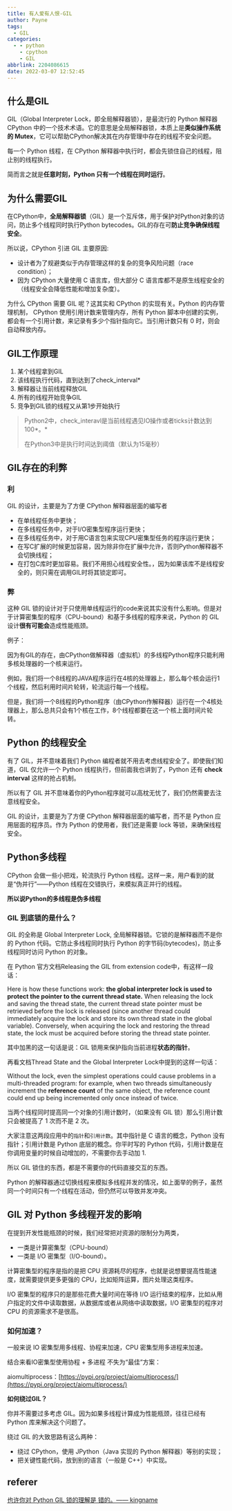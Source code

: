 ```yaml
---
title: 有人爱有人恨-GIL
author: Payne
tags:
  - GIL
categories:
  - - python
    - cpython
    - GIL
abbrlink: 2204086615
date: 2022-03-07 12:52:45
---
```




## 什么是GIL

GIL（Global Interpreter Lock，即全局解释器锁），是最流行的 Python 解释器 CPython 中的一个技术术语。它的意思是全局解释器锁，本质上是**类似操作系统的 Mutex**，它可以帮助CPython解决其在内存管理中存在的线程不安全问题。

每一个 Python 线程，在 CPython 解释器中执行时，都会先锁住自己的线程，阻止别的线程执行。

简而言之就是**任意时刻，Python 只有一个线程在同时运行**。

## 为什么需要GIL

在CPython中，**全局解释器锁**（GIL）是一个互斥体，用于保护对Python对象的访问，防止多个线程同时执行Python bytecodes。GIL的存在可**防止竞争确保线程安全**。

所以说，CPython 引进 GIL 主要原因:

- 设计者为了规避类似于内存管理这样的复杂的竞争风险问题（race condition）；
- 因为 CPython 大量使用 C 语言库，但大部分 C 语言库都不是原生线程安全的（线程安全会降低性能和增加复杂度）。

为什么 CPython 需要 GIL 呢？这其实和 CPython 的实现有关。Python 的内存管理机制，
CPython 使用引用计数来管理内存，所有 Python 脚本中创建的实例，都会有一个引用计数，来记录有多少个指针指向它。当引用计数只有 0 时，则会自动释放内存。



## GIL工作原理

1. 某个线程拿到GIL
2. 该线程执行代码，直到达到了check_interval*
3. 解释器让当前线程释放GIL
4. 所有的线程开始竞争GIL
5. 竞争到GIL锁的线程又从第1步开始执行

> Python2中，check_interavl是当前线程遇见IO操作或者ticks计数达到100*。*
>
> 在Python3中是执行时间达到阈值（默认为15毫秒）




## GIL存在的利弊

### 利

GIL 的设计，主要是为了方便 CPython 解释器层面的编写者

- 在单线程任务中更快；
- 在多线程任务中，对于I/O密集型程序运行更快；
- 在多线程任务中，对于用C语言包来实现CPU密集型任务的程序运行更快；
- 在写C扩展的时候更加容易，因为除非你在扩展中允许，否则Python解释器不会切换线程；
- 在打包C库时更加容易。我们不用担心线程安全性。，因为如果该库不是线程安全的，则只需在调用GIL时将其锁定即可。

### 弊

这种 GIL 锁的设计对于只使用单线程运行的code来说其实没有什么影响。但是对于计算密集型的程序（CPU-bound）和基于多线程的程序来说，Python 的 GIL 设计**很有可能会**造成性能瓶颈。

例子：

因为有GIL的存在，由CPython做解释器（虚拟机）的多线程Python程序只能利用多核处理器的一个核来运行。

例如，我们将一个8线程的JAVA程序运行在4核的处理器上，那么每个核会运行1个线程，然后利用时间片轮转，轮流运行每一个线程。

但是，我们将一个8线程的Python程序（由CPython作解释器）运行在一个4核处理器上，那么总共只会有1个核在工作，8个线程都要在这一个核上面时间片轮转。



## Python 的线程安全

有了 GIL，并不意味着我们 Python 编程者就不用去考虑线程安全了。即使我们知道，GIL 仅允许一个 Python 线程执行，但前面我也讲到了，Python 还有 **check interval** 这样的抢占机制。

所以有了 GIL 并不意味着你的Python程序就可以高枕无忧了，我们仍然需要去注意线程安全。

GIL 的设计，主要是为了方便 CPython 解释器层面的编写者，而不是 Python 应用层面的程序员。作为 Python 的使用者，我们还是需要 lock 等锁，来确保线程安全。



## Python多线程

CPython 会做一些小把戏，轮流执行 Python 线程。这样一来，用户看到的就是“伪并行”——Python 线程在交错执行，来模拟真正并行的线程。

**所以说Python的多线程是伪多线程**

### GIL 到底锁的是什么？

GIL 的全称是 Global Interpreter Lock, 全局解释器锁。它锁的是解释器而不是你的 Python 代码。它防止多线程同时执行 Python 的字节码(bytecodes)，防止多线程同时访问 Python 的对象。

在 Python 官方文档Releasing the GIL from extension code中，有这样一段话：

Here is how these functions work: **the global interpreter lock is used to protect the pointer to the current thread state.** When releasing the lock and saving the thread state, the current thread state pointer must be retrieved before the lock is released (since another thread could immediately acquire the lock and store its own thread state in the global variable). Conversely, when acquiring the lock and restoring the thread state, the lock must be acquired before storing the thread state pointer.

其中加黑的这一句话是说：GIL 锁用来保护指向当前进程**状态的指针**。

再看文档Thread State and the Global Interpreter Lock中提到的这样一句话：

Without the lock, even the simplest operations could cause problems in a multi-threaded program: for example, when two threads simultaneously increment the **reference count** of the same object, the reference count could end up being incremented only once instead of twice.



当两个线程同时提高同一个对象的引用计数时，（如果没有 GIL 锁）那么引用计数只会被提高了 1 次而不是 2 次。

大家注意这两段应用中的`指针`和`引用计数`。其中指针是 C 语言的概念，Python 没有指针；引用计数是 Python 底层的概念。你平时写的 Python 代码，引用计数是在你调用变量的时候自动增加的，不需要你去手动加 1.

所以 GIL 锁住的东西，都是不需要你的代码直接交互的东西。

Python 的解释器通过切换线程来模拟多线程并发的情况，如上面举的例子，虽然同一个时间只有一个线程在活动，但仍然可以导致并发冲突。



## GIL 对 Python 多线程开发的影响

在提到开发性能瓶颈的时候，我们经常把对资源的限制分为两类，

- 一类是计算密集型（CPU-bound）
- 一类是 I/O 密集型（I/O-bound）。

计算密集型的程序是指的是把 CPU 资源耗尽的程序，也就是说想要提高性能速度，就需要提供更多更强的 CPU，比如矩阵运算，图片处理这类程序。

I/O 密集型的程序只的是那些花费大量时间在等待 I/O 运行结束的程序，比如从用户指定的文件中读取数据，从数据库或者从网络中读取数据，I/O 密集型的程序对 CPU 的资源需求不是很高。



### 如何加速？

一般来说 IO 密集型用多线程、协程来加速，CPU 密集型用多进程来加速。

结合来看IO密集型使用协程 + 多进程 不失为“最佳”方案：

aiomultiprocess：[https://pypi.org/project/aiomultiprocess/](https://pypi.org/project/aiomultiprocess/)



**如何绕过GIL？**

你并不需要过多考虑 GIL。因为如果多线程计算成为性能瓶颈，往往已经有 Python 库来解决这个问题了。

绕过 GIL 的大致思路有这么两种：


- 绕过 CPython，使用 JPython（Java 实现的 Python 解释器）等别的实现；
- 把关键性能代码，放到别的语言（一般是 C++）中实现。

## referer

[也许你对 Python GIL 锁的理解是 错的。—— kingname](https://mp.weixin.qq.com/s/a37OxUjgHdps1ZsPB7pKcQ)
